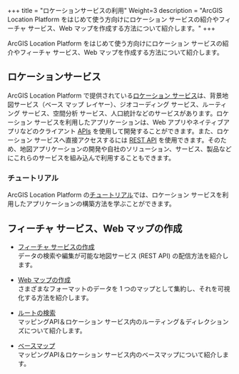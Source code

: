 +++
title = "ロケーションサービスの利用"
Weight=3
description = "ArcGIS Location Platform をはじめて使う方向けにロケーション サービスの紹介やフィーチャ サービス、Web マップを作成する方法について紹介します。"
+++

ArcGIS Location Platform をはじめて使う方向けにロケーション サービスの紹介やフィーチャ サービス、Web マップを作成する方法について紹介します。

## ロケーションサービス

ArcGIS Location Platform で提供されている[ロケーション サービス](https://developers.arcgis.com/documentation/mapping-and-location-services/)は、背景地図サービス（ベース マップ レイヤー）、ジオコーディング サービス、ルーティング サービス、空間分析 サービス、人口統計などのサービスがあります。ロケーション サービスを利用したアプリケーションは、Web アプリやネイティブアプリなどのクライアント [APIs](https://developers.arcgis.com/documentation/#sdks-and-apis) を使用して開発することができます。また、ロケーション サービスへ直接アクセスするには [REST API](https://developers.arcgis.com/rest/) を使用できます。そのため、地図アプリケーションの開発や自社のソリューション、サービス、製品などにこれらのサービスを組み込んで利用することもできます。

### チュートリアル

ArcGIS Location Platform の[チュートリアル](https://developers.arcgis.com/documentation/mapping-and-location-services/tutorials/)では、ロケーション サービスを利用したアプリケーションの構築方法を学ぶことができます。

## フィーチャ サービス、Web マップの作成

- [フィーチャ サービスの作成](create-feature-service)  
データの検索や編集が可能な地図サービス (REST API) の配信方法を紹介します。

- [Web マップの作成](create-webmap)  
さまざまなフォーマットのデータを 1 つのマップとして集約し、それを可視化する方法を紹介します。

- [ルートの検索](create-routing)  
マッピングAPI＆ロケーション サービス内のルーティング＆ディレクションズについて紹介します。

- [ベースマップ](basemaps)  
マッピングAPI＆ロケーション サービス内のベースマップについて紹介します。